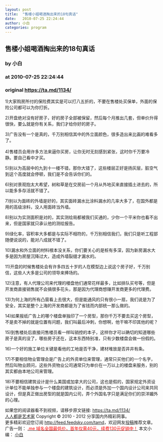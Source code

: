 ```yaml
---
layout: post
title:  "售楼小姐喝酒掏出来的18句真话"
date:   2010-07-25 22:24:44
author: 小白
categories: program
---
```


## 售楼小姐喝酒掏出来的18句真话
### by 小白
### at 2010-07-25 22:24:44
### original <https://ta.md/1134/>

<p>1)大家购房所付的保险费其实是可以打八五折的，不要在售楼处买保单，外面的保险公司都可以为你打折。</p><p>2)开盘绝对没有好房子，好的房子全部被保留，然后每个月推出几套，但单价升得很快，要么就是你有关系，我们才给你好的房子。</p><p>3)广告没有一个是真的，千万别相信其中的外立面颜色，很多造出来比画的难看多了。<br> <span></span><br> 4)售楼员会用许多方法来逼你买房，让你无时无刻感到紧张，这时你千万要冷静。要自己看中才买。</p><p>5)别以为高层中的九到十一楼不错，那你大错了，这些楼层正好是扬灰层，脏空气到这个高度就会停顿，我们是不会告诉你们的。</p><p>6)别对景观抱太大希望，树和草是在交房前一个月从外地买来直接插土进去的，所以能多多存活就不错了。</p><p>7)别以为面砖的外墙是好的，其实面砖漏水比涂料漏水的几率大多了，在国外都是用的高级涂料，没人用面砖当外墙。</p><p>8)别以为实测面积是对的，其实测绘局都被我们买通的，少你一个平米你也看不出来，但是国家就只承认他的测绘报告。</p><p>9)绿化率，容积率大多都是与实际不相符的，千万别相信我们，我们只是听工程部随便说说的，能对八成就不错了。</p><p>10)漏水和外立面的材料根本没关系，你们要关心的是桩有多深，因为新房漏水大多是因为房屋沉降过大，造成外墙裂缝才漏水的。</p><p>11)开盘的时候售楼处会有许多四五十岁的人在模型边上说这个房子好，千万别信，这些人大多是公司的领导来捧场的。</p><p>12)注意，有人代理公司来代理的楼盘他们通常花样最多，比如排队买号等，但是开发商直接销售就不会搞很多花头，那是因为代理商想赚开发商更多的代理费。</p><p>13)为何上海的所有凸窗看上去很大，但是能通风的只有很小一扇，我们说是为了安全，其实是整个上海的开发商都是为了省钱而内部统一那么做的。</p><p>14)如果报纸广告上的哪个楼盘单独印了一个房型，那你千万不要去买这个房型，不是卖不掉的就是位置有问题，我们叫最后冲刺，你想啊，他干嘛不印其他的呢？</p><p>15)到售楼处后直接问售楼员看一样叫销控的本子，这样你才可以确切的知道哪些房子是真的没了，哪些房子还在，这本东西特别准，只有少数楼盘会做一份假的。</p><p>16)一个好的施工单位关键是看他的工地是否干净，建材堆放是否井井有条。</p><p>17)不要相信物业管理会是广告上的外资单位来管理，通常只买他们的一个名字，然后叫物业顾问，这些外资物业公司通常只为单价在一万以上的楼盘来服务，别的其实都由本地公司来管理。</p><p>18)不要相信建筑设计是什么美国或加拿大的公司，这也是假的，国家规定外资设计单位不能单独参与一个楼盘的建筑设计，而必须是外加一个国内设计公司来共同设计，但是真正做出房型的就是国内公司，弄个外国名字只是满足你们的崇洋媚外的心理。</p><p>如果您的阅读器看不到视频，请移步原文链接: <a href="https://ta.md/1134/">https://ta.md/1134/</a> <br> <a href="http://ta.md/">人人都是艺术家</a> Copyright ©   2010 - 2012 分享国内外精彩网事。<br> 更多精彩欢迎您订阅 <a href="http://feed.feedsky.com/tamd">http://feed.feedsky.com/tamd</a>，欢迎网友<a href="http://ta.md/delivery/">投稿</a>推荐文章。<br> 广告一则： <a href="http://zi.mu/domain"><font color="red">.me 域名全国最低价，首年仅需40元，续费130元促销中！</font></a> 本文小编： <a href="http://vikivone.com/">小白</a></p>